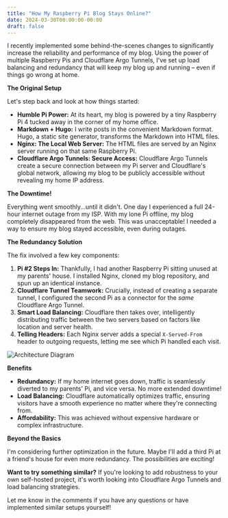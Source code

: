 ```yaml
---
title: "How My Raspberry Pi Blog Stays Online?"
date: 2024-03-30T00:00:00-00:00
draft: false
---
```


I recently implemented some behind-the-scenes changes to significantly increase the reliability and performance of my blog. Using the power of multiple Raspberry Pis and Cloudflare Argo Tunnels, I've set up load balancing and redundancy that will keep my blog up and running – even if things go wrong at home.

**The Original Setup**

Let's step back and look at how things started:

* **Humble Pi Power:** At its heart, my blog is powered by a tiny Raspberry Pi 4 tucked away in the corner of my home office. 
* **Markdown + Hugo:** I write posts in the convenient Markdown format. Hugo, a static site generator, transforms the Markdown into HTML files.
* **Nginx: The Local Web Server:** The HTML files are served by an Nginx server running on that same Raspberry Pi.
* **Cloudflare Argo Tunnels: Secure Access:** Cloudflare Argo Tunnels create a secure connection between my Pi server and Cloudflare's global network, allowing my blog to be publicly accessible without revealing my home IP address.

**The Downtime!**

Everything went smoothly...until it didn't.  One day I experienced a full 24-hour internet outage from my ISP. With my lone Pi offline, my blog completely disappeared from the web. This was unacceptable!  I needed a way to ensure my blog stayed accessible, even during outages.

**The Redundancy Solution**

The fix involved a few key components:

1. **Pi #2 Steps In:** Thankfully, I had another Raspberry Pi sitting unused at my parents' house. I installed Nginx, cloned my blog repository, and spun up an identical instance.
2. **Cloudflare Tunnel Teamwork:** Crucially, instead of creating a separate tunnel, I configured the second Pi as a connector for the *same* Cloudflare Argo Tunnel.
3. **Smart Load Balancing:** Cloudflare then takes over, intelligently distributing traffic between the two servers based on factors like location and server health.
4. **Telling Headers:** Each Nginx server adds a special `X-Served-From` header to outgoing requests, letting me see which Pi handled each visit.

![Architecture Diagram](/tech-stack-architecture.svg)

**Benefits**

* **Redundancy:** If my home internet goes down, traffic is seamlessly diverted to my parents' Pi, and vice versa. No more extended downtime!
* **Load Balancing:** Cloudflare automatically optimizes traffic, ensuring visitors have a smooth experience no matter where they're connecting from. 
* **Affordability:** This was achieved without expensive hardware or complex infrastructure.

**Beyond the Basics**

I'm considering further optimization in the future. Maybe  I'll add a third Pi at a friend's house for even more redundancy. The possibilities are exciting!

**Want to try something similar?**  If you're looking to add robustness to your own self-hosted project, it's worth looking into Cloudflare Argo Tunnels and load balancing strategies. 

Let me know in the comments if you have any questions or have implemented similar setups yourself! 
